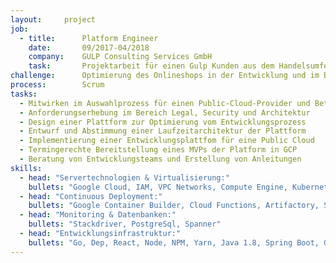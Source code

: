 ```yaml
---
layout:     project
job:
  - title:      Platform Engineer
    date:       09/2017-04/2018
    company:    GULP Consulting Services GmbH
    task:       Projektarbeit für einen Gulp Kunden aus dem Handelsumfeld 
challenge:      Optimierung des Onlineshops in der Entwicklung und im Betrieb, durch den Aufbau einer cloudbasierten digitalen Platform. 
process:        Scrum
tasks:
  - Mitwirken im Auswahlprozess für einen Public-Cloud-Provider und Beteiligung an Ausschreibungen mit Google, Azure und AWS. 
  - Anforderungserhebung im Bereich Legal, Security und Architektur
  - Design einer Plattform zur Optimierung vom Entwicklungsprozess    
  - Entwurf und Abstimmung einer Laufzeitarchitektur der Plattform   
  - Implementierung einer Entwicklungsplattfom für eine Public Cloud 
  - Termingerechte Bereitstellung eines MVPs der Platform in GCP 
  - Beratung von Entwicklungsteams und Erstellung von Anleitungen 
skills:
  - head: "Servertechnologien & Virtualisierung:"
    bullets: "Google Cloud, IAM, VPC Networks, Compute Engine, Kubernetes Engine, Docker"
  - head: "Continuous Deployment:"
    bullets: "Google Container Builder, Cloud Functions, Artifactory, SonarQube"  
  - head: "Monitoring & Datenbanken:"
    bullets: "Stackdriver, PostgreSql, Spanner"
  - head: "Entwicklungsinfrastruktur:"
    bullets: "Go, Dep, React, Node, NPM, Yarn, Java 1.8, Spring Boot, Gradle, Github, IntelliJ IDEA"
---
```

